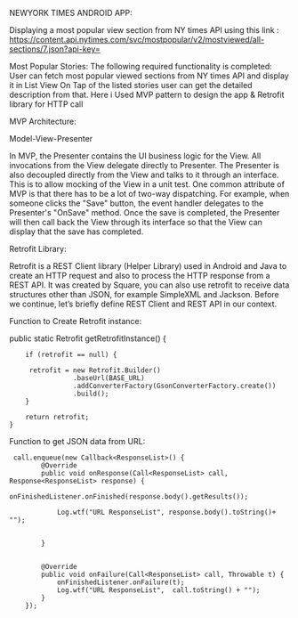 NEWYORK TIMES ANDROID APP:


Displaying a most popular view section from NY times API using this link : https://content.api.nytimes.com/svc/mostpopular/v2/mostviewed/all-sections/7.json?api-key=

Most Popular Stories:
The following required functionality is completed:
User can fetch most popular viewed sections from NY times API and display it in List View
On Tap of the listed stories user can get the detailed description from that.
Here i Used MVP pattern to design the app & Retrofit library for HTTP call


MVP Architecture:


Model-View-Presenter


In MVP, the Presenter contains the UI business logic for the View. All invocations from the View delegate directly to Presenter. The Presenter is also decoupled directly from the View and talks to it through an interface. This is to allow mocking of the View in a unit test. One common attribute of MVP is that there has to be a lot of two-way dispatching. For example, when someone clicks the "Save" button, the event handler delegates to the Presenter's "OnSave" method. Once the save is completed, the Presenter will then call back the View through its interface so that the View can display that the save has completed.


Retrofit Library:

Retrofit is a REST Client library (Helper Library) used in Android and Java to create an HTTP request and also to process the HTTP response from a REST API. It was created by Square, you can also use retrofit to receive data structures other than JSON, for example SimpleXML and Jackson. Before we continue, let’s briefly define REST Client and REST API in our context.

Function to Create Retrofit instance:

public static Retrofit getRetrofitInstance() {
        
        if (retrofit == null) {
         
         retrofit = new Retrofit.Builder()
                    .baseUrl(BASE_URL)
                    .addConverterFactory(GsonConverterFactory.create())
                    .build();
        }
        
        return retrofit;
    }
    
Function to get JSON data from URL:

     call.enqueue(new Callback<ResponseList>() {
            @Override
            public void onResponse(Call<ResponseList> call, Response<ResponseList> response) {
                onFinishedListener.onFinished(response.body().getResults());

                Log.wtf("URL ResponseList", response.body().toString()+ "");


            }


            @Override
            public void onFailure(Call<ResponseList> call, Throwable t) {
                onFinishedListener.onFailure(t);
                Log.wtf("URL ResponseList",  call.toString() + "");
            }
        });
